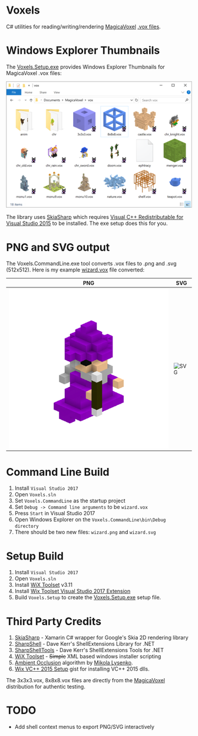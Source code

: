 # Voxels

C# utilities for reading/writing/rendering [MagicaVoxel](https://ephtracy.github.io/) [.vox files](https://github.com/ephtracy/voxel-model/blob/master/MagicaVoxel-file-format-vox.txt). 

# Windows Explorer Thumbnails

The [Voxels.Setup.exe](https://github.com/Arlorean/Voxels/releases/download/v1.1/Voxels.Setup.exe) provides Windows Explorer Thumbnails for MagicaVoxel .vox files:

![Windows Explorer Thumbnails](Voxels.Website/WindowsExplorer.png)

The library uses [SkiaSharp](https://github.com/mono/SkiaSharp#using-skiasharp) which requires [Visual C++ Redistributable for Visual Studio 2015](https://www.microsoft.com/en-us/download/details.aspx?id=48145) to be installed. The exe setup does this for you.

# PNG and SVG output

The Voxels.CommandLine.exe tool converts .vox files to .png and .svg (512x512). Here is my example [wizard.vox](Voxels.CommandLine/wizard.vox) file converted:

PNG             |  SVG
----------------|-------------------------
![PNG](Voxels.Website/wizard.png)  |  ![SVG](https://cdn.rawgit.com/Arlorean/Voxels/df6f605a/Voxels.Website/wizard.svg)

# Command Line Build

1. Install ``Visual Studio 2017``
1. Open ``Voxels.sln``
1. Set ``Voxels.CommandLine`` as the startup project
1. Set ``Debug -> Command line arguments`` to be ``wizard.vox``
1. Press ``Start`` in Visual Studio 2017
1. Open Windows Explorer on the ``Voxels.CommandLine\bin\Debug directory``
1. There should be two new files: ``wizard.png`` and ``wizard.svg``

# Setup Build

1. Install ``Visual Studio 2017``
1. Open ``Voxels.sln``
1. Install [WiX Toolset](http://wixtoolset.org/) v3.11
1. Install [Wix Toolset Visual Studio 2017 Extension](https://marketplace.visualstudio.com/items?itemName=RobMensching.WixToolsetVisualStudio2017Extension)
1. Build ``Voxels.Setup`` to create the [Voxels.Setup.exe](https://github.com/Arlorean/Voxels/releases/download/v1.1/Voxels.Setup.exe) setup file. 

# Third Party Credits

1. [SkiaSharp](https://github.com/mono/SkiaSharp) - Xamarin C# wrapper for Google's Skia 2D rendering library
1. [SharpShell](https://github.com/dwmkerr/sharpshell) - Dave Kerr's ShellExtensions Library for .NET
1. [SharpShellTools](https://github.com/dwmkerr/sharpshell) - Dave Kerr's ShellExtensions Tools for .NET
1. [WiX Toolset](http://wixtoolset.org/) - ~~Simple~~ XML based windows installer scripting
1. [Ambient Occlusion](https://0fps.net/2013/07/03/ambient-occlusion-for-minecraft-like-worlds/) algorithm by [Mikola Lysenko](https://github.com/mikolalysenko).
1. [Wix VC++ 2015 Setup](https://gist.github.com/nathancorvussolis/6852ba282647aeb0c5c00e742e28eb48) gist for installing VC++ 2015 dlls.

The 3x3x3.vox, 8x8x8.vox files are directly from the [MagicaVoxel](https://ephtracy.github.io/) distribution for authentic testing.

# TODO

* Add shell context menus to export PNG/SVG interactively 
